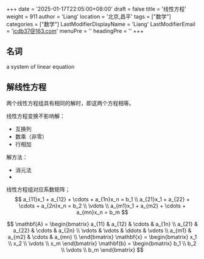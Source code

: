 +++
date = '2025-01-17T22:05:00+08:00'
draft = false
title = '线性方程'
weight = 911
author = 'Liang'
location = '北京,昌平'
tags = ["数学"]
categories = ["数学"]
LastModifierDisplayName = 'Liang'
LastModifierEmail = 'icdb37@163.com'
menuPre = ''
headingPre = ''
+++

## 名词
a system of linear equation

## 解线性方程
两个线性方程组具有相同的解时，即这两个方程相等。


线性方程变换不影响解：
* 互换列
* 数乘（非零）
* 行相加

解方法：
* 消元法
* 

线性方程组对应系数矩阵；
$$
a_{11}x_1 + a_{12} + \cdots + a_{1n}x_n = b_1 \\
a_{21}x_1 + a_{22} + \cdots + a_{2n}x_n = b_2 \\
\vdots \\
a_{m1}x_1 + a_{m2} + \cdots + a_{mn}x_n = b_m
$$

$$
\mathbf{A} = 
\begin{bmatrix}
a_{11} & a_{12} & \cdots & a_{1n} \\
a_{21} & a_{22} & \cdots & a_{2n} \\
\vdots & \vdots & \ddots & \vdots \\
a_{m1} & a_{m2} & \cdots & a_{mn} \\
\end{bmatrix}
\mathbf{x} = 
\begin{bmatrix}
x_1 \\
x_2 \\
\vdots \\
x_m
\end{bmatrix}
\mathbf{b} = 
\begin{bmatrix}
b_1 \\
b_2 \\
\vdots \\
b_m
\end{bmatrix}
$$